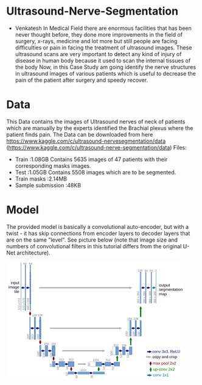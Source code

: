 # Ultrasound-Nerve-Segmentation

 - Venkatesh
In Medical Field there are enormous facilities that has been never thought before, they done more
improvements in the field of surgery, x-rays, medicine and lot more but still people are facing difficulties or
pain in facing the treatment of ultrasound images. These ultrasound scans are very important to detect any
kind of injury of disease in human body because it used to scan the internal tissues of the body
Now, in this Case Study am going identify the nerve structures in ultrasound images of various patients which
is useful to decrease the pain of the patient after surgery and speedy recover.
# Data
This Data contains the images of Ultrasound nerves of neck of patients which are manually by the experts
identified the Brachial plexus where the patient finds pain.
The Data can be downloaded from here https://www.kaggle.com/c/ultrasound-nervesegmentation/data (https://www.kaggle.com/c/ultrasound-nerve-segmentation/data)
Files:
  - Train :1.08GB
    Contains 5635 images of 47 patients with their corresponding masks images.
  - Test :1.05GB
    Contains 5508 images which are to be segmented.
  - Train masks :2.14MB
  - Sample submission :48KB
  
# Model
The provided model is basically a convolutional auto-encoder, but with a twist - it has skip connections from encoder layers to decoder layers that are on the same "level". See picture below (note that image size and numbers of convolutional filters in this tutorial differs from the original U-Net architecture).

![](u-net-architecture.png)


